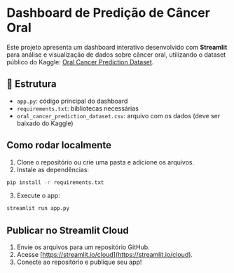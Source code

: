 # Dashboard de Predição de Câncer Oral

Este projeto apresenta um dashboard interativo desenvolvido com **Streamlit** para análise e visualização de dados sobre câncer oral, utilizando o dataset público do Kaggle: [Oral Cancer Prediction Dataset](https://www.kaggle.com/datasets/ankushpanday2/oral-cancer-prediction-dataset).

## 📁 Estrutura

- `app.py`: código principal do dashboard
- `requirements.txt`: bibliotecas necessárias
- `oral_cancer_prediction_dataset.csv`: arquivo com os dados (deve ser baixado do Kaggle)

## Como rodar localmente

1. Clone o repositório ou crie uma pasta e adicione os arquivos.
2. Instale as dependências:

```bash
pip install -r requirements.txt
```

3. Execute o app:

```bash
streamlit run app.py
```

## Publicar no Streamlit Cloud

1. Envie os arquivos para um repositório GitHub.
2. Acesse [https://streamlit.io/cloud](https://streamlit.io/cloud).
3. Conecte ao repositório e publique seu app!
